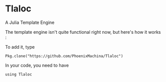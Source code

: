 # Tlaloc
A Julia Template Engine

The template engine isn't quite functional right now, but here's how it works :

To add it, type
```
Pkg.clone("https://github.com/PhoenixMachina/Tlaloc")
```

In your code, you need to have
```
using Tlaloc
```
